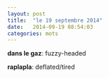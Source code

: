 ```yaml
---
layout: post
title:  "le 19 septembre 2014"
date:   2014-09-19 08:54:03
categories: mots
---
```


**dans le gaz**: fuzzy-headed

**raplapla**: deflated/tired
